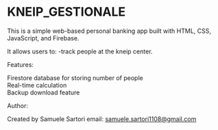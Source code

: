 # KNEIP_GESTIONALE

This is a simple
web-based personal banking app
built with HTML, CSS,
JavaScript, and Firebase.

It allows users to:
-track people at the kneip center.

Features:

Firestore database for storing number of people  
Real-time calculation  
Backup download feature  

Author:

Created by Samuele Sartori
email: samuele.sartori1108@gmail.com
